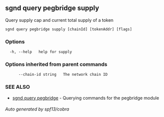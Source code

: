 ## sgnd query pegbridge supply

Query supply cap and current total supply of a token

```
sgnd query pegbridge supply [chainId] [tokenAddr] [flags]
```

### Options

```
  -h, --help   help for supply
```

### Options inherited from parent commands

```
      --chain-id string   The network chain ID
```

### SEE ALSO

* [sgnd query pegbridge](sgnd_query_pegbridge.md)	 - Querying commands for the pegbridge module

###### Auto generated by spf13/cobra
